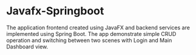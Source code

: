 # Javafx-Springboot
The application frontend created using JavaFX and backend services are implemented using Spring Boot. The app demonstrate simple CRUD operation and switching between two scenes with Login and Main Dashboard view.
